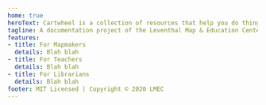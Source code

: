 ```yaml
---
home: true
heroText: Cartwheel is a collection of resources that help you do things with digital maps
tagline: A documentation project of the Leventhal Map & Education Center at the Boston Public Library
features:
- title: For Mapmakers
  details: Blah blah
- title: For Teachers
  details: Blah blah
- title: For Librarians
  details: Blah blah
footer: MIT Licensed | Copyright © 2020 LMEC
---
```


